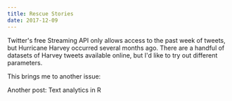 ```yaml
---
title: Rescue Stories
date: 2017-12-09
---
```


Twitter's free Streaming API only allows access to the past week of tweets, but Hurricane Harvey occurred several months ago. There are a handful of datasets of Harvey tweets available online, but I'd like to try out different parameters.

This brings me to another issue: 

Another post:
Text analytics in R